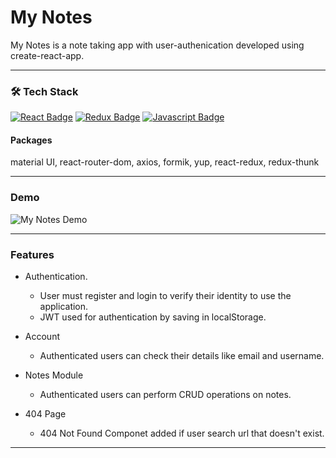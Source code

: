 # My Notes

My Notes is a note taking app with user-authenication developed using create-react-app.

---

### 🛠 Tech Stack

[![React Badge](https://img.shields.io/badge/React-20232A?style=for-the-badge&logo=react&logoColor=61DAFB)](#)
[![Redux Badge](https://img.shields.io/badge/Redux-593D88?style=for-the-badge&logo=redux&logoColor=white)](#)
[![Javascript Badge](https://img.shields.io/badge/JavaScript-323330?style=for-the-badge&logo=javascript&logoColor=F7DF1E)](#)

#### Packages

material UI, react-router-dom, axios, formik, yup, react-redux, redux-thunk

---

### Demo

![My Notes Demo](https://user-images.githubusercontent.com/52885139/143036178-cb261ff8-dd0b-422a-b369-a65b9f2dfa7d.gif)

---

### Features

- Authentication.

  - User must register and login to verify their identity to use the application.
  - JWT used for authentication by saving in localStorage.

- Account

  - Authenticated users can check their details like email and username.

- Notes Module

  - Authenticated users can perform CRUD operations on notes.

- 404 Page
  - 404 Not Found Componet added if user search url that doesn't exist.

---
